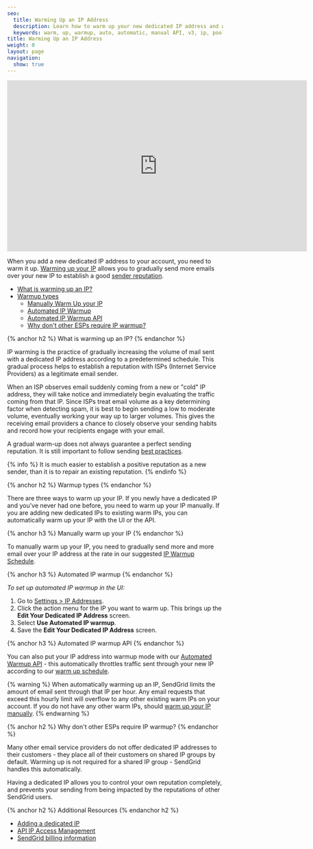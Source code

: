 ```yaml
---
seo:
  title: Warming Up an IP Address
  description: Learn how to warm up your new dedicated IP address and why it's important.
  keywords: warm, up, warmup, auto, automatic, manual API, v3, ip, pool, warmup, pools
title: Warming Up an IP Address
weight: 0
layout: page
navigation:
  show: true
---
```

<iframe src="https://player.vimeo.com/video/80755248" width="700" height="400" frameborder="0" webkitallowfullscreen mozallowfullscreen allowfullscreen></iframe>

When you add a new dedicated IP address to your account, you need to warm it up. [Warming up your IP]({{root_url}}/Glossary/ip_warmup.html) allows you to gradually send more emails over your new IP to establish a good [sender reputation]({{root_url}}/Classroom/Basics/Misc/your_reputation_what_is_it.html).

- [What is warming up an IP?]()
- [Warmup types]()
   - [Manually Warm Up your IP]()
   - [Automated IP Warmup]()
   - [Automated IP Warmup API]()
   - [Why don't other ESPs require IP warmup?]()

{% anchor h2 %}
What is warming up an IP?
{% endanchor %}

IP warming is the practice of gradually increasing the volume of mail sent with a dedicated IP address according to a predetermined schedule. This gradual process helps to establish a reputation with ISPs (Internet Service Providers) as a legitimate email sender.

When an ISP observes email suddenly coming from a new or "cold" IP address, they will take notice and immediately begin evaluating the traffic coming from that IP. Since ISPs treat email volume as a key determining factor when detecting spam, it is best to begin sending a low to moderate volume, eventually working your way up to larger volumes. This gives the receiving email providers a chance to closely observe your sending habits and record how your recipients engage with your email.

A gradual warm-up does not always guarantee a perfect sending reputation. It is still important to follow sending [best practices](https://sendgrid.com/blog/10-tips-to-keep-email-out-of-the-spam-folder/).

{% info %}
It is much easier to establish a positive reputation as a new sender, than it is to repair an existing reputation.
{% endinfo %}

{% anchor h2 %}
Warmup types
{% endanchor %}

There are three ways to warm up your IP. If you newly have a dedicated IP and you've never had one before, you need to warm up your IP manually. If you are adding new dedicated IPs to existing warm IPs, you can automatically warm up your IP with the UI or the API.

{% anchor h3 %}
Manually warm up your IP
{% endanchor %}

To manually warm up your IP, you need to gradually send more and more email over your IP address at the rate in our suggested [IP Warmup Schedule]({{root_url}}/assets/IPWarmupSchedule.pdf).

{% anchor h3 %}
Automated IP warmup
{% endanchor %}

*To set up automated IP warmup in the UI:*

1. Go to [Settings > IP Addresses](https://app.sendgrid.com/settings/ip_addresses).
1. Click the action menu for the IP you want to warm up. This brings up the **Edit Your Dedicated IP Address** screen.
1. Select **Use Automated IP warmup**.
1. Save the **Edit Your Dedicated IP Address** screen.

{% anchor h3 %}
Automated IP warmup API
{% endanchor %}

You can also put your IP address into warmup mode with our [Automated Warmup API]({{root_url}}/API_Reference/Web_API_v3/IP_Management/ip_warmup.html) - this automatically throttles traffic sent through your new IP according to our [warm up schedule]({{root_url}}/API_Reference/Web_API_v3/IP_Management/ip_warmup_schedule.html).

{% warning %}
When automatically warming up an IP, SendGrid limits the amount of email sent through that IP per hour. Any email requests that exceed this hourly limit will overflow to any other existing warm IPs on your account. If you do not have any other warm IPs, should [warm up your IP manually](#-Manually-warm-up-your-IP).
{% endwarning %}


{% anchor h2 %}
Why don't other ESPs require IP warmup?
{% endanchor %}

Many other email service providers do not offer dedicated IP addresses to their customers - they place all of their customers on shared IP groups by default. Warming up is not required for a shared IP group - SendGrid handles this automatically.

Having a dedicated IP allows you to control your own reputation completely, and prevents your sending from being impacted by the reputations of other SendGrid users.

{% anchor h2 %}
Additional Resources
{% endanchor h2 %}

- [Adding a dedicated IP]({{root_url}}/User_Guide/Settings/dedicated_ip_addresses.html)
- [API IP Access Management]({{root_url}}/User_Guide/Settings/ip_access_management.html)
- [SendGrid billing information]({{root_url}}/User_Guide/Settings/billing.html)